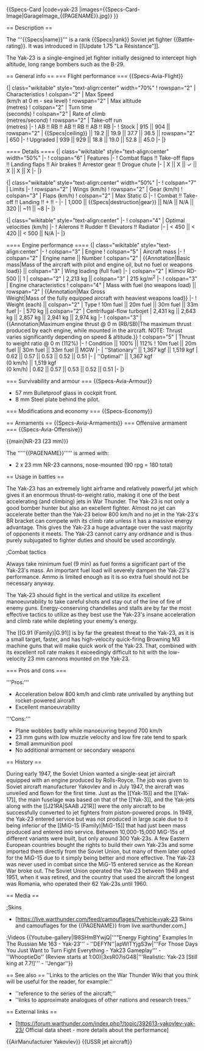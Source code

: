 {{Specs-Card
|code=yak-23
|images={{Specs-Card-Image|GarageImage_{{PAGENAME}}.jpg}}
}}

== Description ==
<!-- ''In the description, the first part should be about the history of and the creation and combat usage of the aircraft, as well as its key features. In the second part, tell the reader about the aircraft in the game. Insert a screenshot of the vehicle, so that if the novice player does not remember the vehicle by name, he will immediately understand what kind of vehicle the article is talking about.'' -->
The '''{{Specs|name}}''' is a rank {{Specs|rank}} Soviet jet fighter {{Battle-rating}}. It was introduced in [[Update 1.75 "La Résistance"]].

The Yak-23 is a single-engined jet fighter initially designed to intercept high altitude, long range bombers such as the B-29.

== General info ==
=== Flight performance ===
{{Specs-Avia-Flight}}
<!-- ''Describe how the aircraft behaves in the air. Speed, manoeuvrability, acceleration and allowable loads - these are the most important characteristics of the vehicle.'' -->

{| class="wikitable" style="text-align:center" width="70%"
! rowspan="2" | Characteristics
! colspan="2" | Max Speed<br>(km/h at 0 m - sea level)
! rowspan="2" | Max altitude<br>(metres)
! colspan="2" | Turn time<br>(seconds)
! colspan="2" | Rate of climb<br>(metres/second)
! rowspan="2" | Take-off run<br>(metres)
|-
! AB !! RB !! AB !! RB !! AB !! RB
|-
! Stock
| 915 || 904 || rowspan="2" | {{Specs|ceiling}} || 19.2 || 19.9 || 37.7 || 36.5 || rowspan="2" | 650
|-
! Upgraded
| 939 || 929 || 18.8 || 19.0 || 52.8 || 45.0
|-
|}

==== Details ====
{| class="wikitable" style="text-align:center" width="50%"
|-
! colspan="6" | Features
|-
! Combat flaps !! Take-off flaps !! Landing flaps !! Air brakes !! Arrestor gear !! Drogue chute
|-
| X || X || ✓ || X || X || X     <!-- ✓ -->
|-
|}

{| class="wikitable" style="text-align:center" width="50%"
|-
! colspan="7" | Limits
|-
! rowspan="2" | Wings (km/h)
! rowspan="2" | Gear (km/h)
! colspan="3" | Flaps (km/h)
! colspan="2" | Max Static G
|-
! Combat !! Take-off !! Landing !! + !! -
|-
| 1,000 <!-- {{Specs|destruction|body}} --> || {{Specs|destruction|gear}} || N/A || N/A || 320 || ~11 || ~8
|-
|}

{| class="wikitable" style="text-align:center"
|-
! colspan="4" | Optimal velocities (km/h)
|-
! Ailerons !! Rudder !! Elevators !! Radiator
|-
| < 450 || < 420 || < 500 || N/A
|-
|}

==== Engine performance ====
{| class="wikitable" style="text-align:center"
|-
! colspan="3" | Engine
! colspan="5" | Aircraft mass
|-
! colspan="2" | Engine name || Number
! colspan="2" | {{Annotation|Basic mass|Mass of the aircraft with pilot and engine oil, but no fuel or weapons load}} || colspan="3" | Wing loading (full fuel)
|-
| colspan="2" | Klimov RD-500 || 1
| colspan="2" | 2,213 kg || colspan="3" | 215 kg/m<sup>2</sup>
|-
! colspan="3" | Engine characteristics
! colspan="4" | Mass with fuel (no weapons load) || rowspan="2" | {{Annotation|Max Gross<br>Weight|Mass of the fully equipped aircraft with heaviest weapons load}}
|-
! Weight (each) || colspan="2" | Type
! 10m fuel || 20m fuel || 30m fuel || 33m fuel
|-
| 570 kg || colspan="2" | Centrifugal-flow turbojet
| 2,431 kg || 2,643 kg || 2,857 kg || 2,941 kg || 2,974 kg
|-
! colspan="3" | {{Annotation|Maximum engine thrust @ 0 m (RB/SB)|The maximum thrust produced by each engine, while mounted in the aircraft. NOTE: Thrust varies significantly depending on speed & altitude.}}
! colspan="5" | Thrust to weight ratio @ 0 m (112%)
|-
! Condition || 100% || 112%
! 10m fuel || 20m fuel || 30m fuel || 33m fuel || MGW
|-
| ''Stationary'' || 1,367 kgf || 1,519 kgf
| 0.62 || 0.57 || 0.53 || 0.52 || 0.51
|-
| ''Optimal'' || 1,367 kgf<br>(0 km/h) || 1,519 kgf<br>(0 km/h)
| 0.62 || 0.57 || 0.53 || 0.52 || 0.51
|-
|}

=== Survivability and armour ===
{{Specs-Avia-Armour}}
<!-- ''Examine the survivability of the aircraft. Note how vulnerable the structure is and how secure the pilot is, whether the fuel tanks are armoured, etc. Describe the armour, if there is any, and also mention the vulnerability of other critical aircraft systems.'' -->

* 57 mm Bulletproof glass in cockpit front.
* 8 mm Steel plate behind the pilot.

=== Modifications and economy ===
{{Specs-Economy}}

== Armaments ==
{{Specs-Avia-Armaments}}
=== Offensive armament ===
{{Specs-Avia-Offensive}}
<!-- ''Describe the offensive armament of the aircraft, if any. Describe how effective the cannons and machine guns are in a battle, and also what belts or drums are better to use. If there is no offensive weaponry, delete this subsection.'' -->
{{main|NR-23 (23 mm)}}

The '''''{{PAGENAME}}''''' is armed with:

* 2 x 23 mm NR-23 cannons, nose-mounted (90 rpg = 180 total)

== Usage in battles ==
<!-- ''Describe the tactics of playing in the aircraft, the features of using aircraft in a team and advice on tactics. Refrain from creating a "guide" - do not impose a single point of view, but instead, give the reader food for thought. Examine the most dangerous enemies and give recommendations on fighting them. If necessary, note the specifics of the game in different modes (AB, RB, SB).'' -->

The Yak-23 has an extremely light airframe and relatively powerful jet which gives it an enormous thrust-to-weight ratio, making it one of the best accelerating (and climbing) jets in War Thunder. The Yak-23 is not only a good bomber hunter but also an excellent fighter. Almost no jet can accelerate better than the Yak-23 below 800 km/h and no jet in the Yak-23's BR bracket can compete with its climb rate unless it has a massive energy advantage. This gives the Yak-23 a huge advantage over the vast majority of opponents it meets. The Yak-23 cannot carry any ordnance and is thus purely subjugated to fighter duties and should be used accordingly.

;Combat tactics

Always take minimum fuel (9 min) as fuel forms a significant part of the Yak-23's mass. An important fuel load will severely dampen the Yak-23's performance. Ammo is limited enough as it is so extra fuel should not be necessary anyway.

The Yak-23 should fight in the vertical and utilize its excellent manoeuvrability to take careful shots and stay out of the line of fire of enemy guns. Energy-conserving chandelles and stalls are by far the most effective tactics to utilize as they best use the Yak-23's insane acceleration and climb rate while depleting your enemy's energy.

The [[G.91 (Family)|G.91]] is by far the greatest threat to the Yak-23, as it is a small target, faster, and has high-velocity quick-firing Browning M3 machine guns that will make quick work of the Yak-23. That, combined with its excellent roll rate makes it exceedingly difficult to hit with the low-velocity 23 mm cannons mounted on the Yak-23.

=== Pros and cons ===
<!-- ''Summarise and briefly evaluate the vehicle in terms of its characteristics and combat effectiveness. Mark its pros and cons in the bulleted list. Try not to use more than 6 points for each of the characteristics. Avoid using categorical definitions such as "bad", "good" and the like - use substitutions with softer forms such as "inadequate" and "effective".'' -->

'''Pros:'''

* Acceleration below 800 km/h and climb rate unrivalled by anything but rocket-powered aircraft
* Excellent manoeuvrability

'''Cons:'''

* Plane wobbles badly while manoeuvring beyond 700 km/h
* 23 mm guns with low muzzle velocity and low fire rate tend to spark
* Small ammunition pool
* No additional armament or secondary weapons

== History ==
<!--''Describe the history of the creation and combat usage of the aircraft in more detail than in the introduction. If the historical reference turns out to be too long, take it to a separate article, taking a link to the article about the vehicle and adding a block "/History" (example: <nowiki>https://wiki.warthunder.com/(Vehicle-name)/History</nowiki>) and add a link to it here using the <code>main</code> template. Be sure to reference text and sources by using <code><nowiki><ref></ref></nowiki></code>, as well as adding them at the end of the article with <code><nowiki><references /></nowiki></code>. This section may also include the vehicle's dev blog entry (if applicable) and the in-game encyclopedia description (under <code><nowiki>=== In-game description ===</nowiki></code>, also if applicable).''-->

During early 1947, the Soviet Union wanted a single-seat jet aircraft equipped with an engine produced by Rolls-Royce. The job was given to Soviet aircraft manufacturer Yakovlev and in July 1947, the aircraft was unveiled and flown for the first time. Just as the [[Yak-15]] and the [[Yak-17]], the main fuselage was based on that of the [[Yak-3]], and the Yak-jets along with the [[J21RA|SAAB J21R]] were the only aircraft to be successfully converted to jet fighters from piston-powered props. In 1949, the Yak-23 entered service but was not produced in large scale due to it being inferior of the [[MiG-15 (Family)|MiG-15]] that had just been mass produced and entered into service. Between 10,000-15,000 MiG-15s of different variants were built, but only around 300 Yak-23s. A few Eastern European countries bought the rights to build their own Yak-23s and some imported them directly from the Soviet Union, but many of them later opted for the MiG-15 due to it simply being better and more effective. The Yak-23 was never used in combat since the MiG-15 entered service as the Korean War broke out. The Soviet Union operated the Yak-23 between 1949 and 1951, when it was retired, and the country that used the aircraft the longest was Romania, who operated their 62 Yak-23s until 1960.

== Media ==
<!-- ''Excellent additions to the article would be video guides, screenshots from the game, and photos.'' -->

;Skins

* [https://live.warthunder.com/feed/camouflages/?vehicle=yak-23 Skins and camouflages for the {{PAGENAME}} from live.warthunder.com.]

;Videos
{{Youtube-gallery|l98SHmBYwjQ|'''"Energy Fighting" Examples In The Russian Me 163 - Yak-23''' - ''DEFYN''|apWITYjgS3w|'''For Those Days You Just Want to Turn Fight Everything - Yak23 Gameplay''' - ''WhooptieDo'' (Review starts at 1:00)|3xsR07isG48|'''Realistic: Yak-23 [Still king at 7.7!]''' - ''Jengar''}}

== See also ==
''Links to the articles on the War Thunder Wiki that you think will be useful for the reader, for example:''

* ''reference to the series of the aircraft;''
* ''links to approximate analogues of other nations and research trees.''

== External links ==
<!-- ''Paste links to sources and external resources, such as:''
* ''topic on the official game forum;''
* ''other literature.'' -->

* [https://forum.warthunder.com/index.php?/topic/392613-yakovlev-yak-23/ Official data sheet - more details about the performance]

{{AirManufacturer Yakovlev}}
{{USSR jet aircraft}}